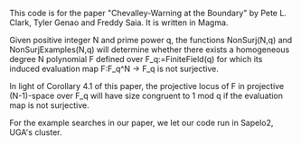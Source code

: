 This code is for the paper "Chevalley-Warning at the Boundary" by Pete L. Clark, Tyler Genao and Freddy Saia. It is written in Magma.

Given positive integer N and prime power q, the functions NonSurj(N,q) and NonSurjExamples(N,q) will determine whether there exists a homogeneous degree N polynomial F defined over F_q:=FiniteField(q) for which its induced evaluation map F:F_q^N -> F_q is not surjective.

In light of Corollary 4.1 of this paper, the projective locus of F in projective (N-1)-space over F_q will have size congruent to 1 mod q if the evaluation map is not surjective.

For the example searches in our paper, we let our code run in Sapelo2, UGA's cluster. 
